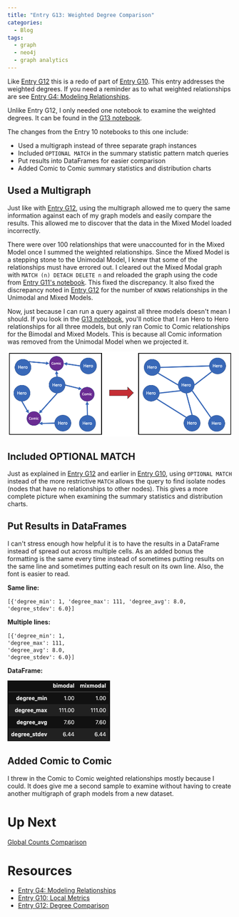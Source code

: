 ```yaml
---
title: "Entry G13: Weighted Degree Comparison"
categories:
  - Blog
tags:
  - graph
  - neo4j
  - graph analytics
---
```


Like [Entry G12](https://julielinx.github.io/blog/g12_degree_comparison/) this is a redo of part of [Entry G10](https://julielinx.github.io/blog/g10_local_metrics/). This entry addresses the weighted degrees. If you need a reminder as to what weighted relationships are see [Entry G4: Modeling Relationships](https://julielinx.github.io/blog/g04_graph_model_rels/).

Unlike Entry G12, I only needed one notebook to examine the weighted degrees. It can be found in the [G13 notebook](https://github.com/julielinx/datascience_diaries/blob/master/graph/13a_nb_weighted_degree_comparison.ipynb).

The changes from the Entry 10 notebooks to this one include:

- Used a multigraph instead of three separate graph instances
- Included `OPTIONAL MATCH` in the summary statistic pattern match queries
- Put results into DataFrames for easier comparison
- Added Comic to Comic summary statistics and distribution charts

## Used a Multigraph

Just like with [Entry G12](https://julielinx.github.io/blog/g12_degree_comparison/), using the multigraph allowed me to query the same information against each of my graph models and easily compare the results. This allowed me to discover that the data in the Mixed Model loaded incorrectly.

There were over 100 relationships that were unaccounted for in the Mixed Model once I summed the weighted relationships. Since the Mixed Model is a stepping stone to the Unimodal Model, I knew that some of the relationships must have errored out. I cleared out the Mixed Modal graph with `MATCH (n) DETACH DELETE n` and reloaded the graph using the code from [Entry G11's notebook](https://github.com/julielinx/datascience_diaries/blob/master/graph/11_nb_create_multigraphdb.ipynb). This fixed the discrepancy. It also fixed the discrepancy noted in [Entry G12](https://julielinx.github.io/blog/g12_degree_comparison/) for the number of `KNOWS` relationships in the Unimodal and Mixed Models.

Now, just because I can run a query against all three models doesn't mean I should. If you look in the [G13 notebook](https://github.com/julielinx/datascience_diaries/blob/master/graph/13a_nb_weighted_degree_comparison.ipynb), you'll notice that I ran Hero to Hero relationships for all three models, but only ran Comic to Comic relationships for the Bimodal and Mixed Models. This is because all Comic information was removed from the Unimodal Model when we projected it.

<img src='https://github.com/julielinx/datascience_diaries/blob/master/graph/images/projection.png?raw=true'>

## Included OPTIONAL MATCH

Just as explained in [Entry G12](https://julielinx.github.io/blog/g12_degree_comparison/) and earlier in [Entry G10](https://julielinx.github.io/blog/g10_local_metrics/), using `OPTIONAL MATCH` instead of the more restrictive `MATCH` allows the query to find isolate nodes (nodes that have no relationships to other nodes). This gives a more complete picture when examining the summary statistics and distribution charts.

## Put Results in DataFrames

I can't stress enough how helpful it is to have the results in a DataFrame instead of spread out across multiple cells. As an added bonus the formatting is the same every time instead of sometimes putting results on the same line and sometimes putting each result on its own line. Also, the font is easier to read.

**Same line:**

```
[{'degree_min': 1, 'degree_max': 111, 'degree_avg': 8.0, 'degree_stdev': 6.0}]
```

**Multiple lines:**

```
[{'degree_min': 1,
'degree_max': 111,
'degree_avg': 8.0,
'degree_stdev': 6.0}]
```

**DataFrame:**

<img src='https://github.com/julielinx/datascience_diaries/blob/master/graph/images/comic2hero_df.png?raw=true'>

## Added Comic to Comic

I threw in the Comic to Comic weighted relationships mostly because I could. It does give me a second sample to examine without having to create another multigraph of graph models from a new dataset.

# Up Next

[Global Counts Comparison](https://julielinx.github.io/blog/g14_global_counts_comparison/)

# Resources

- [Entry G4: Modeling Relationships](https://julielinx.github.io/blog/g04_graph_model_rels/)
- [Entry G10: Local Metrics](https://julielinx.github.io/blog/g10_local_metrics/)
- [Entry G12: Degree Comparison](https://julielinx.github.io/blog/g12_degree_comparison/)

